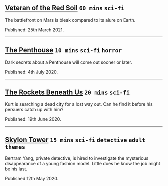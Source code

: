 ## [Veteran of the Red Soil](./veteran-of-the-red-soil.md) `60 mins` `sci-fi`
The battlefront on Mars is bleak compared to its alure on Earth. 

 Published: 25th March 2021.

 ---

## [The Penthouse](./the-penthouse.md) `10 mins` `sci-fi` `horror`
Dark secrets about a Penthouse will come out sooner or later.

Published: 4th July 2020.

---

## [The Rockets Beneath Us](./the-rockets-beneath-us.md) `20 mins` `sci-fi`
Kurt is searching a dead city for a lost way out. Can he find it before his persuers catch up with him?

Published: 19th June 2020.

---

## [Skylon Tower](./skylon-tower.md) `15 mins` `sci-fi` `detective` `adult themes`
Bertram Yang, private detective, is hired to investigate the mysterious disappearance of a young fashion model. Little does he know the job might be his last.

Published 12th May 2020.
